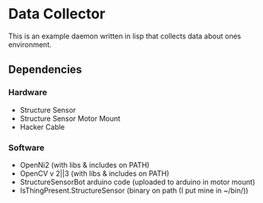 # Data Collector

This is an example daemon written in lisp that collects data about ones environment.

## Dependencies

### Hardware
- Structure Sensor
- Structure Sensor Motor Mount
- Hacker Cable

### Software
- OpenNi2        (with libs & includes on PATH)
- OpenCV v 2||3  (with libs & includes on PATH)
- StructureSensorBot arduino code (uploaded to arduino in motor mount)
- IsThingPresent.StructureSensor (binary on path (I put mine in ~/bin/))